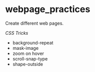 # webpage_practices
Create different web pages.

*CSS Tricks*
- background-repeat
- mask-image
- zoom on hover
- scroll-snap-type
- shape-outside